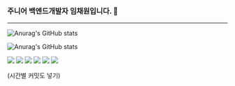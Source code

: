 ### 주니어 백엔드개발자 임채원입니다. 👋

---

![Anurag's GitHub stats](https://github-readme-stats.vercel.app/api?username=imchaewon&show_icons=true&theme=radical)

![Anurag's GitHub stats](https://github-readme-stats.vercel.app/api/top-langs/?username=imchaewon&langs_count=8&theme=dark)

<a href="javascript:"><img src="https://img.shields.io/badge/Java-007396?style=flat&logo=Java&logoColor=CC6699"/></a>
<a href="javascript:"><img src="https://img.shields.io/badge/Oracle-F80000?style=flat&logo=Oracle&logoColor=fff"/></a>
<a href="javascript:"><img src="https://img.shields.io/badge/HTML5-E34F26?style=flat&logo=HTML5&logoColor=fff"/></a>
<a href="javascript:"><img src="https://img.shields.io/badge/CSS3-1572B6?style=flat&logo=CSS3&logoColor=CC6699"/></a>
<a href="javascript:"><img src="https://img.shields.io/badge/JavaScript-F7DF1E?style=flat&logo=JavaScript&logoColor=CC6699"/></a>
<a href="javascript:"><img src="https://img.shields.io/badge/Spring-6DB33F?style=flat&logo=Spring&logoColor=CC6699"/></a>

(시간별 커밋도 넣기)

<!--
**imchaewon/imchaewon** is a ✨ _special_ ✨ repository because its `README.md` (this file) appears on your GitHub profile.

Here are some ideas to get you started:

- 🔭 I’m currently working on ...
- 🌱 I’m currently learning ...
- 👯 I’m looking to collaborate on ...
- 🤔 I’m looking for help with ...
- 💬 Ask me about ...
- 📫 How to reach me: ...
- 😄 Pronouns: ...
- ⚡ Fun fact: ...
-->


